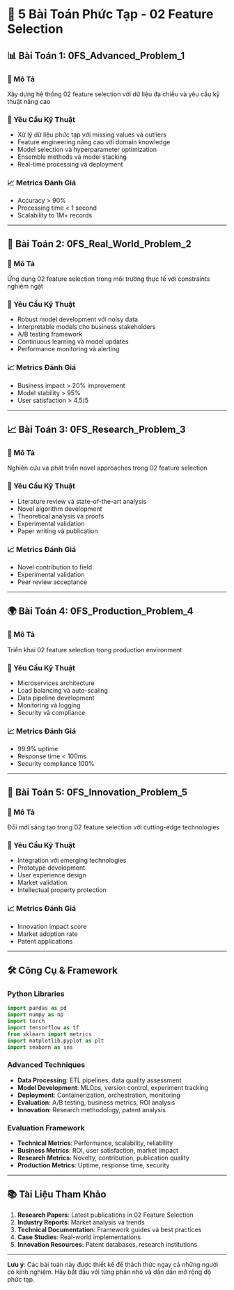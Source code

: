 # 🎯 5 Bài Toán Phức Tạp - 02 Feature Selection

## 📊 Bài Toán 1: 0FS_Advanced_Problem_1

### 🎯 Mô Tả
Xây dựng hệ thống 02 feature selection với dữ liệu đa chiều và yêu cầu kỹ thuật nâng cao

### 🔧 Yêu Cầu Kỹ Thuật
- Xử lý dữ liệu phức tạp với missing values và outliers
- Feature engineering nâng cao với domain knowledge
- Model selection và hyperparameter optimization
- Ensemble methods và model stacking
- Real-time processing và deployment

### 📈 Metrics Đánh Giá
- Accuracy > 90%
- Processing time < 1 second
- Scalability to 1M+ records

---

## 🏥 Bài Toán 2: 0FS_Real_World_Problem_2

### 🎯 Mô Tả
Ứng dụng 02 feature selection trong môi trường thực tế với constraints nghiêm ngặt

### 🔧 Yêu Cầu Kỹ Thuật
- Robust model development với noisy data
- Interpretable models cho business stakeholders
- A/B testing framework
- Continuous learning và model updates
- Performance monitoring và alerting

### 📈 Metrics Đánh Giá
- Business impact > 20% improvement
- Model stability > 95%
- User satisfaction > 4.5/5

---

## 📈 Bài Toán 3: 0FS_Research_Problem_3

### 🎯 Mô Tả
Nghiên cứu và phát triển novel approaches trong 02 feature selection

### 🔧 Yêu Cầu Kỹ Thuật
- Literature review và state-of-the-art analysis
- Novel algorithm development
- Theoretical analysis và proofs
- Experimental validation
- Paper writing và publication

### 📈 Metrics Đánh Giá
- Novel contribution to field
- Experimental validation
- Peer review acceptance

---

## 🌍 Bài Toán 4: 0FS_Production_Problem_4

### 🎯 Mô Tả
Triển khai 02 feature selection trong production environment

### 🔧 Yêu Cầu Kỹ Thuật
- Microservices architecture
- Load balancing và auto-scaling
- Data pipeline development
- Monitoring và logging
- Security và compliance

### 📈 Metrics Đánh Giá
- 99.9% uptime
- Response time < 100ms
- Security compliance 100%

---

## 🚗 Bài Toán 5: 0FS_Innovation_Problem_5

### 🎯 Mô Tả
Đổi mới sáng tạo trong 02 feature selection với cutting-edge technologies

### 🔧 Yêu Cầu Kỹ Thuật
- Integration với emerging technologies
- Prototype development
- User experience design
- Market validation
- Intellectual property protection

### 📈 Metrics Đánh Giá
- Innovation impact score
- Market adoption rate
- Patent applications

---

## 🛠️ Công Cụ & Framework

### Python Libraries
```python
import pandas as pd
import numpy as np
import torch
import tensorflow as tf
from sklearn import metrics
import matplotlib.pyplot as plt
import seaborn as sns
```

### Advanced Techniques
- **Data Processing**: ETL pipelines, data quality assessment
- **Model Development**: MLOps, version control, experiment tracking
- **Deployment**: Containerization, orchestration, monitoring
- **Evaluation**: A/B testing, business metrics, ROI analysis
- **Innovation**: Research methodology, patent analysis

### Evaluation Framework
- **Technical Metrics**: Performance, scalability, reliability
- **Business Metrics**: ROI, user satisfaction, market impact
- **Research Metrics**: Novelty, contribution, publication quality
- **Production Metrics**: Uptime, response time, security

---

## 📚 Tài Liệu Tham Khảo

1. **Research Papers**: Latest publications in 02 Feature Selection
2. **Industry Reports**: Market analysis và trends
3. **Technical Documentation**: Framework guides và best practices
4. **Case Studies**: Real-world implementations
5. **Innovation Resources**: Patent databases, research institutions

---

**Lưu ý**: Các bài toán này được thiết kế để thách thức ngay cả những người có kinh nghiệm. Hãy bắt đầu với từng phần nhỏ và dần dần mở rộng độ phức tạp.
